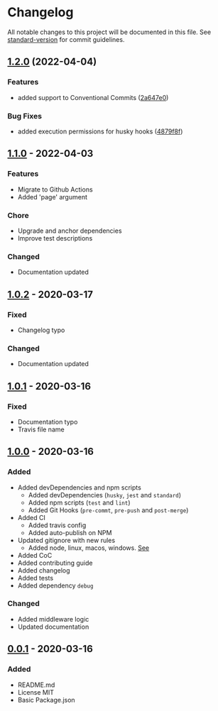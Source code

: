 # Changelog

All notable changes to this project will be documented in this file. See [standard-version](https://github.com/conventional-changelog/standard-version) for commit guidelines.

## [1.2.0](https://github.com/ulisesGascon/express-simple-pagination/compare/v1.1.0...v1.2.0) (2022-04-04)


### Features

* added support to  Conventional Commits ([2a647e0](https://github.com/ulisesGascon/express-simple-pagination/commits/2a647e01342f7623657c43db37aeb6e11df2a91d))


### Bug Fixes

* added execution permissions for husky hooks ([4879f8f](https://github.com/ulisesGascon/express-simple-pagination/commits/4879f8f422c584601a421e1f04300afde76e969d))

## [1.1.0] - 2022-04-03

### Features

- Migrate to Github Actions
- Added 'page' argument

### Chore

- Upgrade and anchor dependencies
- Improve test descriptions

### Changed

- Documentation updated

## [1.0.2] - 2020-03-17

### Fixed

- Changelog typo

### Changed

- Documentation updated

## [1.0.1] - 2020-03-16

### Fixed

- Documentation typo
- Travis file name

## [1.0.0] - 2020-03-16

### Added

- Added devDependencies and npm scripts
  - Added devDependencies (`husky`, `jest` and `standard`)
  - Added npm scripts (`test` and `lint`)
  - Added Git Hooks (`pre-commt`, `pre-push` and `post-merge`)
- Added CI
  - Added travis config
  - Added auto-publish on NPM
- Updated gitignore with new rules
  - Added node, linux, macos, windows. [See](https://www.gitignore.io/?templates=node,linux,macos,windows)
- Added CoC
- Added contributing guide
- Added changelog
- Added tests
- Added dependency `debug`

### Changed

- Added middleware logic
- Updated documentation

## [0.0.1] - 2020-03-16

### Added

- README.md
- License MIT
- Basic Package.json

[Unreleased]: https://github.com/ulisesgascon/express-simple-pagination/compare/v1.1.0...HEAD
[1.1.0]: https://github.com/ulisesgascon/express-simple-pagination/releases/tag/v1.1.0
[1.0.2]: https://github.com/ulisesgascon/express-simple-pagination/releases/tag/v1.0.2
[1.0.1]: https://github.com/ulisesgascon/express-simple-pagination/releases/tag/v1.0.1
[1.0.0]: https://github.com/ulisesgascon/express-simple-pagination/releases/tag/v1.0.0
[0.0.1]: https://github.com/ulisesgascon/express-simple-pagination/releases/tag/v0.0.1